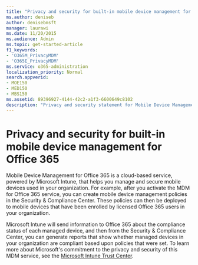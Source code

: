 ```yaml
---
title: "Privacy and security for built-in mobile device management for Office 365"
ms.author: deniseb
author: denisebmsft
manager: laurawi
ms.date: 11/20/2015
ms.audience: Admin
ms.topic: get-started-article
f1_keywords:
- 'O365M_PrivacyMDM'
- 'O365E_PrivacyMDM'
ms.service: o365-administration
localization_priority: Normal
search.appverid:
- MOE150
- MED150
- MBS150
ms.assetid: 89396927-4144-42c2-a1f3-6600649c8102
description: "Privacy and security statement for Mobile Device Management for Office 365, a cloud-based service, powered by Microsoft Intune, that helps you manage and secure mobile devices used in your organization."
---
```


# Privacy and security for built-in mobile device management for Office 365

Mobile Device Management for Office 365 is a cloud-based service, powered by Microsoft Intune, that helps you manage and secure mobile devices used in your organization. For example, after you activate the MDM for Office 365 service, you can create mobile device management policies in the Security &amp; Compliance Center. These policies can then be deployed to mobile devices that have been enrolled by licensed Office 365 users in your organization.
  
Microsoft Intune will send information to Office 365 about the compliance status of each managed device, and then from the Security &amp; Compliance Center, you can generate reports that show whether managed devices in your organization are compliant based upon policies that were set. To learn more about Microsoft's commitment to the privacy and security of this MDM service, see the [Microsoft Intune Trust Center](https://www.microsoft.com/en-us/server-cloud/products/intune-trust-center/overview.aspx). 
  

